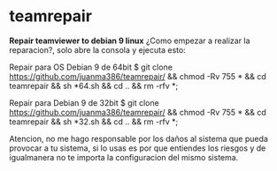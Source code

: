 # teamrepair
**Repair teamviewer to debian 9 linux**
¿Como empezar a realizar la reparacion?, solo abre la consola y ejecuta esto:

Repair para OS Debian 9 de 64bit
$ git clone https://github.com/juanma386/teamrepair/ && chmod -Rv 755 * && cd teamrepair && sh *64.sh && cd .. && rm -rfv *;

Repair para Debian 9 de 32bit
$ git clone https://github.com/juanma386/teamrepair/ && chmod -Rv 755 * && cd teamrepair && sh *32.sh && cd .. && rm -rfv *;

Atencion, no me hago responsable por los daños al sistema que pueda provocar a tu sistema, si lo usas es por que entiendes los riesgos y de igualmanera no te importa la configuracion del mismo sistema.

